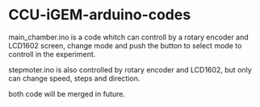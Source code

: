 # CCU-iGEM-arduino-codes
main_chamber.ino is a code whitch can controll by a rotary encoder and LCD1602 screen, change mode and push the button to select mode to controll in the experiment.

stepmoter.ino is also controlled by rotary encoder and LCD1602, but only can change speed, steps and direction.

both code will be merged in future.
